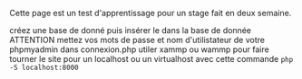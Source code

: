 Cette page est un test d'apprentissage pour un stage fait en deux semaine.

créez une base de donné puis insérer le dans la base de donnée 
ATTENTION mettez vos mots de passe et nom d'utilistateur de votre phpmyadmin dans connexion.php
utiler xammp ou wammp pour faire tourner le site pour un localhost ou un virtualhost avec cette commande `php -S localhost:8000`
